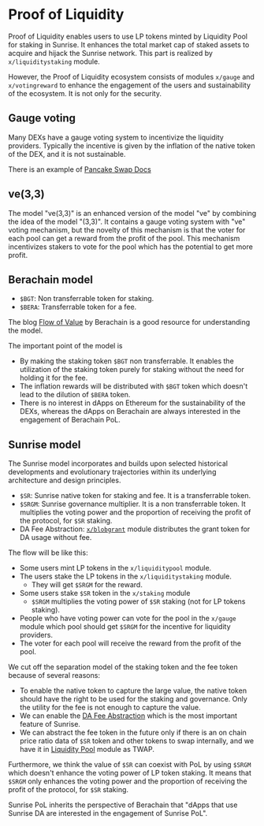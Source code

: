 # Proof of Liquidity

Proof of Liquidity enables users to use LP tokens minted by Liquidity Pool for staking in Sunrise. It enhances the total market cap of staked assets to acquire and hijack the Sunrise network. This part is realized by `x/liquiditystaking` module.

However, the Proof of Liquidity ecosystem consists of modules `x/gauge` and `x/votingreward` to enhance the engagement of the users and sustainability of the ecosystem. It is not only for the security.

## Gauge voting

Many DEXs have a gauge voting system to incentivize the liquidity providers. Typically the incentive is given by the inflation of the native token of the DEX, and it is not sustainable.

There is an example of [Pancake Swap Docs](https://docs.pancakeswap.finance/products/vecake/gauges-voting)

## ve(3,3)

The model "ve(3,3)" is an enhanced version of the model "ve" by combining the idea of the model "(3,3)". It contains a gauge voting system with "ve" voting mechanism, but the novelty of this mechanism is that the voter for each pool can get a reward from the profit of the pool. This mechanism incentivizes stakers to vote for the pool which has the potential to get more profit.

## Berachain model

* `$BGT`: Non transferrable token for staking.
* `$BERA`: Transferrable token for a fee.

The blog  [Flow of Value](https://blog.berachain.com/blog/flow-of-value-examining-the-differences-between-pos-and-pol-a-case-for-a-new-paradigm-in-sustainable-incentive-alignment-at-the-protocol-layer) by Berachain is a good resource for understanding the model.

The important point of the model is

* By making the staking token `$BGT` non transferrable. It enables the utilization of the staking token purely for staking without the need for holding it for the fee.
* The inflation rewards will be distributed with `$BGT` token which doesn't lead to the dilution of `$BERA` token.
* There is no interest in dApps on Ethereum for the sustainability of the DEXs, whereas the dApps on Berachain are always interested in the engagement of Berachain PoL.

## Sunrise model

The Sunrise model incorporates and builds upon selected historical developments and evolutionary trajectories within its underlying architecture and design principles.

* `$SR`: Sunrise native token for staking and fee. It is a transferrable token.
* `$SRGM`: Sunrise governance multiplier. It is a non transferrable token. It multiplies the voting power and the proportion of receiving the profit of the protocol, for `$SR` staking.
* DA Fee Abstraction: [`x/blobgrant`](da-fee-abstraction.md) module distributes the grant token for DA usage without fee.

The flow will be like this:

* Some users mint LP tokens in the `x/liquiditypool` module.
* The users stake the LP tokens in the `x/liquiditystaking` module.
  * They will get `$SRGM` for the reward.
* Some users stake `$SR` token in the `x/staking` module
  * `$SRGM` multiplies the voting power of `$SR` staking (not for LP tokens staking).
* People who have voting power can vote for the pool in the `x/gauge` module which pool should get `$SRGM` for the incentive for liquidity providers.
* The voter for each pool will receive the reward from the profit of the pool.

We cut off the separation model of the staking token and the fee token because of several reasons:

* To enable the native token to capture the large value, the native token should have the right to be used for the staking and governance. Only the utility for the fee is not enough to capture the value.
* We can enable the [DA Fee Abstraction](da-fee-abstraction.md) which is the most important feature of Sunrise.
* We can abstract the fee token in the future only if there is an on chain price ratio data of `$SR` token and other tokens to swap internally, and we have it in [Liquidity Pool](liquidity-pool.md) module as TWAP.

Furthermore, we think the value of `$SR` can coexist with PoL by using `$SRGM` which doesn't enhance the voting power of LP token staking. It means that `$SRGM` only enhances the voting power and the proportion of receiving the profit of the protocol, for `$SR` staking.

Sunrise PoL inherits the perspective of Berachain that "dApps that use Sunrise DA are interested in the engagement of Sunrise PoL".
